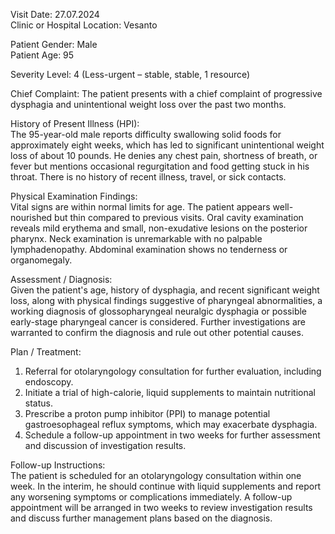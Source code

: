 Visit Date: 27.07.2024  
Clinic or Hospital Location: Vesanto  

Patient Gender: Male  
Patient Age: 95  

Severity Level: 4 (Less-urgent – stable, stable, 1 resource)

Chief Complaint: The patient presents with a chief complaint of progressive dysphagia and unintentional weight loss over the past two months.

History of Present Illness (HPI):  
The 95-year-old male reports difficulty swallowing solid foods for approximately eight weeks, which has led to significant unintentional weight loss of about 10 pounds. He denies any chest pain, shortness of breath, or fever but mentions occasional regurgitation and food getting stuck in his throat. There is no history of recent illness, travel, or sick contacts.

Physical Examination Findings:  
Vital signs are within normal limits for age. The patient appears well-nourished but thin compared to previous visits. Oral cavity examination reveals mild erythema and small, non-exudative lesions on the posterior pharynx. Neck examination is unremarkable with no palpable lymphadenopathy. Abdominal examination shows no tenderness or organomegaly.

Assessment / Diagnosis:  
Given the patient's age, history of dysphagia, and recent significant weight loss, along with physical findings suggestive of pharyngeal abnormalities, a working diagnosis of glossopharyngeal neuralgic dysphagia or possible early-stage pharyngeal cancer is considered. Further investigations are warranted to confirm the diagnosis and rule out other potential causes.

Plan / Treatment:  
1. Referral for otolaryngology consultation for further evaluation, including endoscopy.
2. Initiate a trial of high-calorie, liquid supplements to maintain nutritional status.
3. Prescribe a proton pump inhibitor (PPI) to manage potential gastroesophageal reflux symptoms, which may exacerbate dysphagia.
4. Schedule a follow-up appointment in two weeks for further assessment and discussion of investigation results.

Follow-up Instructions:  
The patient is scheduled for an otolaryngology consultation within one week. In the interim, he should continue with liquid supplements and report any worsening symptoms or complications immediately. A follow-up appointment will be arranged in two weeks to review investigation results and discuss further management plans based on the diagnosis.